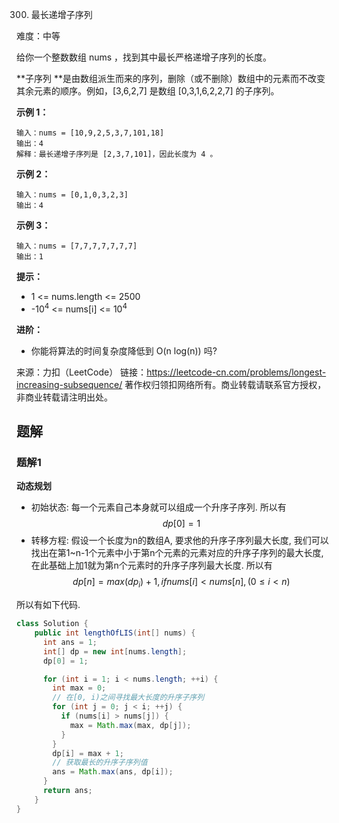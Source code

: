 300. 最长递增子序列

难度：中等

给你一个整数数组 nums ，找到其中最长严格递增子序列的长度。

**子序列 **是由数组派生而来的序列，删除（或不删除）数组中的元素而不改变其余元素的顺序。例如，[3,6,2,7] 是数组 [0,3,1,6,2,2,7] 的子序列。

**示例 1：**

```
输入：nums = [10,9,2,5,3,7,101,18]
输出：4
解释：最长递增子序列是 [2,3,7,101]，因此长度为 4 。

```


**示例 2：**

```
输入：nums = [0,1,0,3,2,3]
输出：4

```


**示例 3：**

```
输入：nums = [7,7,7,7,7,7,7]
输出：1

```




**提示：**

- 1 <= nums.length <= 2500
- -10<sup>4</sup> <= nums[i] <= 10<sup>4</sup>




**进阶：**

- 你能将算法的时间复杂度降低到 O(n log(n)) 吗?


来源：力扣（LeetCode）
链接：https://leetcode-cn.com/problems/longest-increasing-subsequence/
著作权归领扣网络所有。商业转载请联系官方授权，非商业转载请注明出处。

## 题解

### 题解1

**动态规划**

- 初始状态: 每一个元素自己本身就可以组成一个升序子序列. 所以有 $$dp[0] = 1$$
- 转移方程: 假设一个长度为n的数组A, 要求他的升序子序列最大长度, 我们可以找出在第1~n-1个元素中小于第n个元素的元素对应的升序子序列的最大长度, 在此基础上加1就为第n个元素时的升序子序列最大长度. 所以有
$$
  dp[n] = max(dp_{i}) + 1, if nums[i] < nums[n], (0 \leq i < n)
$$

所以有如下代码.

```java
class Solution {
    public int lengthOfLIS(int[] nums) {
      int ans = 1;
      int[] dp = new int[nums.length];
      dp[0] = 1;

      for (int i = 1; i < nums.length; ++i) {
        int max = 0;
        // 在[0, i)之间寻找最大长度的升序子序列
        for (int j = 0; j < i; ++j) {
          if (nums[i] > nums[j]) {
            max = Math.max(max, dp[j]);
          }
        }
        dp[i] = max + 1;
        // 获取最长的升序子序列值
        ans = Math.max(ans, dp[i]);
      }
      return ans;
    }
}
```
